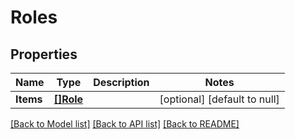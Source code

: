 # Roles

## Properties
Name | Type | Description | Notes
------------ | ------------- | ------------- | -------------
**Items** | [**[]Role**](Role.md) |  | [optional] [default to null]

[[Back to Model list]](../README.md#documentation-for-models) [[Back to API list]](../README.md#documentation-for-api-endpoints) [[Back to README]](../README.md)


